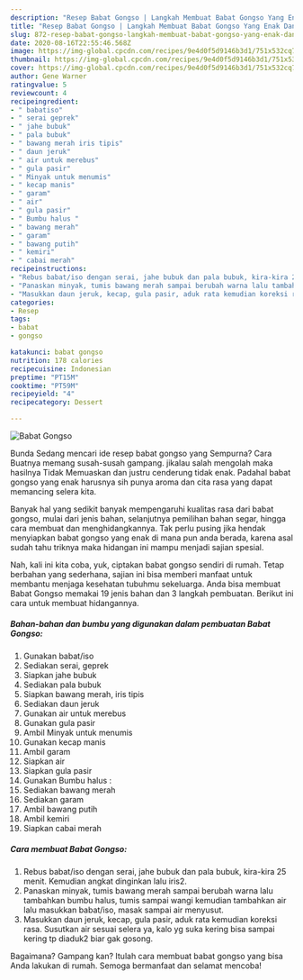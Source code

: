 ```yaml
---
description: "Resep Babat Gongso | Langkah Membuat Babat Gongso Yang Enak Dan Mudah"
title: "Resep Babat Gongso | Langkah Membuat Babat Gongso Yang Enak Dan Mudah"
slug: 872-resep-babat-gongso-langkah-membuat-babat-gongso-yang-enak-dan-mudah
date: 2020-08-16T22:55:46.568Z
image: https://img-global.cpcdn.com/recipes/9e4d0f5d9146b3d1/751x532cq70/babat-gongso-foto-resep-utama.jpg
thumbnail: https://img-global.cpcdn.com/recipes/9e4d0f5d9146b3d1/751x532cq70/babat-gongso-foto-resep-utama.jpg
cover: https://img-global.cpcdn.com/recipes/9e4d0f5d9146b3d1/751x532cq70/babat-gongso-foto-resep-utama.jpg
author: Gene Warner
ratingvalue: 5
reviewcount: 4
recipeingredient:
- " babatiso"
- " serai geprek"
- " jahe bubuk"
- " pala bubuk"
- " bawang merah iris tipis"
- " daun jeruk"
- " air untuk merebus"
- " gula pasir"
- " Minyak untuk menumis"
- " kecap manis"
- " garam"
- " air"
- " gula pasir"
- " Bumbu halus "
- " bawang merah"
- " garam"
- " bawang putih"
- " kemiri"
- " cabai merah"
recipeinstructions:
- "Rebus babat/iso dengan serai, jahe bubuk dan pala bubuk, kira-kira 25 menit. Kemudian angkat dinginkan lalu iris2."
- "Panaskan minyak, tumis bawang merah sampai berubah warna lalu tambahkan bumbu halus, tumis sampai wangi kemudian tambahkan air lalu masukkan babat/iso, masak sampai air menyusut."
- "Masukkan daun jeruk, kecap, gula pasir, aduk rata kemudian koreksi rasa. Susutkan air sesuai selera ya, kalo yg suka kering bisa sampai kering tp diaduk2 biar gak gosong."
categories:
- Resep
tags:
- babat
- gongso

katakunci: babat gongso 
nutrition: 178 calories
recipecuisine: Indonesian
preptime: "PT15M"
cooktime: "PT59M"
recipeyield: "4"
recipecategory: Dessert

---
```



![Babat Gongso](https://img-global.cpcdn.com/recipes/9e4d0f5d9146b3d1/751x532cq70/babat-gongso-foto-resep-utama.jpg)

Bunda Sedang mencari ide resep babat gongso yang Sempurna? Cara Buatnya memang susah-susah gampang. jikalau salah mengolah maka hasilnya Tidak Memuaskan dan justru cenderung tidak enak. Padahal babat gongso yang enak harusnya sih punya aroma dan cita rasa yang dapat memancing selera kita.

Banyak hal yang sedikit banyak mempengaruhi kualitas rasa dari babat gongso, mulai dari jenis bahan, selanjutnya pemilihan bahan segar, hingga cara membuat dan menghidangkannya. Tak perlu pusing jika hendak menyiapkan babat gongso yang enak di mana pun anda berada, karena asal sudah tahu triknya maka hidangan ini mampu menjadi sajian spesial.




Nah, kali ini kita coba, yuk, ciptakan babat gongso sendiri di rumah. Tetap berbahan yang sederhana, sajian ini bisa memberi manfaat untuk membantu menjaga kesehatan tubuhmu sekeluarga. Anda bisa membuat Babat Gongso memakai 19 jenis bahan dan 3 langkah pembuatan. Berikut ini cara untuk membuat hidangannya.

<!--inarticleads1-->

##### Bahan-bahan dan bumbu yang digunakan dalam pembuatan Babat Gongso:

1. Gunakan  babat/iso
1. Sediakan  serai, geprek
1. Siapkan  jahe bubuk
1. Sediakan  pala bubuk
1. Siapkan  bawang merah, iris tipis
1. Sediakan  daun jeruk
1. Gunakan  air untuk merebus
1. Gunakan  gula pasir
1. Ambil  Minyak untuk menumis
1. Gunakan  kecap manis
1. Ambil  garam
1. Siapkan  air
1. Siapkan  gula pasir
1. Gunakan  Bumbu halus :
1. Sediakan  bawang merah
1. Sediakan  garam
1. Ambil  bawang putih
1. Ambil  kemiri
1. Siapkan  cabai merah




<!--inarticleads2-->

##### Cara membuat Babat Gongso:

1. Rebus babat/iso dengan serai, jahe bubuk dan pala bubuk, kira-kira 25 menit. Kemudian angkat dinginkan lalu iris2.
1. Panaskan minyak, tumis bawang merah sampai berubah warna lalu tambahkan bumbu halus, tumis sampai wangi kemudian tambahkan air lalu masukkan babat/iso, masak sampai air menyusut.
1. Masukkan daun jeruk, kecap, gula pasir, aduk rata kemudian koreksi rasa. Susutkan air sesuai selera ya, kalo yg suka kering bisa sampai kering tp diaduk2 biar gak gosong.




Bagaimana? Gampang kan? Itulah cara membuat babat gongso yang bisa Anda lakukan di rumah. Semoga bermanfaat dan selamat mencoba!
